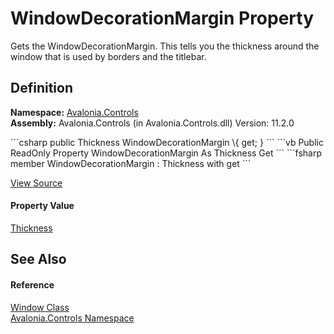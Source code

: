 # WindowDecorationMargin Property


Gets the WindowDecorationMargin. This tells you the thickness around the window that is used by borders and the titlebar.



## Definition
**Namespace:** <a href="N_Avalonia_Controls">Avalonia.Controls</a>  
**Assembly:** Avalonia.Controls (in Avalonia.Controls.dll) Version: 11.2.0

<Tabs groupId="api-code-preview">
<TabItem value="csharp" label="C#">
```csharp
public Thickness WindowDecorationMargin \{ get; }
```
</TabItem>
<TabItem value="vb" label="VB">
```vb
Public ReadOnly Property WindowDecorationMargin As Thickness
	Get
```
</TabItem>
<TabItem value="fsharp" label="F#">
```fsharp
member WindowDecorationMargin : Thickness with get
```
</TabItem>
</Tabs>



<a href="https://github.com/AvaloniaUI/Avalonia/tree/master/src/Avalonia.Controls/Window.cs#L336" title="View the source code">View Source</a>



#### Property Value
<a href="T_Avalonia_Thickness">Thickness</a>

## See Also


#### Reference
<a href="T_Avalonia_Controls_Window">Window Class</a>  
<a href="N_Avalonia_Controls">Avalonia.Controls Namespace</a>  
